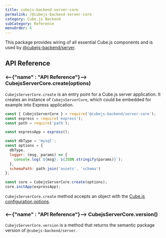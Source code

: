 ```yaml
---
title: cubejs-backend-server-core
permalink: /@cubejs-backend-server-core
category: Cube.js Backend
subCategory: Reference
menuOrder: 6
---
```


This package provides wiring of all essential Cube.js components and is used by  [@cubejs-backend/server](@cubejs-backend-server).

## API Reference
### <--{"name" : "API Reference"}-->  CubejsServerCore.create(options)

`CubejsServerCore.create` is an entry point for a Cube.js server application. It creates an instance of `CubejsServerCore`, which could be embedded for example into Express application.

```javascript
const { CubejsServerCore } = require('@cubejs-backend/server-core');
const express = require('express');
const path = require('path');

const expressApp = express();

const dbType = 'mysql';
const options = {
  dbType,
  logger: (msg, params) => {
    console.log(`${msg}: ${JSON.stringify(params)}`);
  },
  schemaPath: path.join('assets', 'schema')
};

const core = CubejsServerCore.create(options);
core.initApp(expressApp);
```

`CubejsServerCore.create` method accepts an object with the [Cube.js configuration options](/config).

### <--{"name" : "API Reference"}-->  CubejsServerCore.version()

`CubejsServerCore.version` is a method that returns the semantic package version of `@cubejs-backend/server`.
